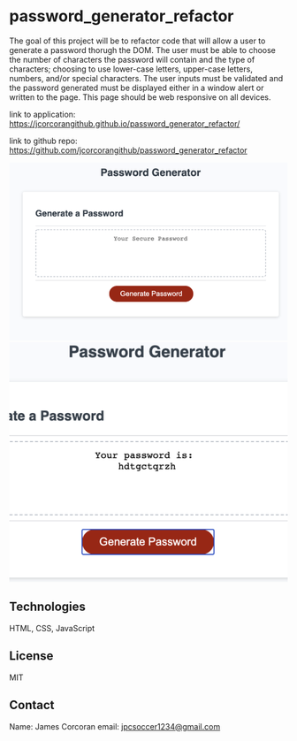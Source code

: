 # password_generator_refactor

The goal of this project will be to refactor code that will allow a user to generate a password thorugh the DOM. The user must be able to choose the number of characters the password will contain and the type of characters; choosing to use lower-case letters, upper-case letters, numbers, and/or special characters. The user inputs must be validated and the password generated must be displayed either in a window alert or written to the page. This page should be web responsive on all devices.  

link to application:
https://jcorcorangithub.github.io/password_generator_refactor/

link to github repo:
https://github.com/jcorcorangithub/password_generator_refactor

![alt text](screenshot.jpg)
![alt text](screenshot1.jpg)

## Technologies
HTML, CSS, JavaScript

## License
MIT

## Contact
Name: James Corcoran
email: jpcsoccer1234@gmail.com